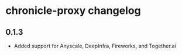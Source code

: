 # chronicle-proxy changelog

## 0.1.3

- Added support for Anyscale, DeepInfra, Fireworks, and Together.ai

